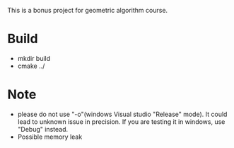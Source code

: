 This is a bonus project for geometric algorithm course.

# Build

- mkdir build
- cmake ../

# Note

- please do not use "-o"(windows Visual studio "Release" mode). It could lead to unknown issue in precision. If you are testing it in windows, use "Debug" instead.
- Possible memory leak